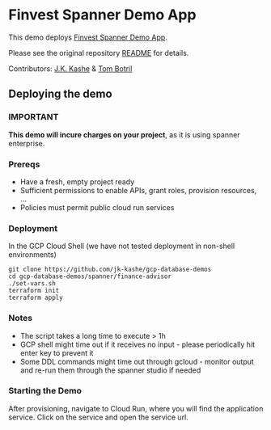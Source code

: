 # Finvest Spanner Demo App

This demo deploys [Finvest Spanner Demo App](https://github.com/GoogleCloudPlatform/generative-ai/tree/main/gemini/sample-apps/finance-advisor-spanner).

Please see the original repository [README](https://github.com/GoogleCloudPlatform/generative-ai/blob/main/gemini/sample-apps/finance-advisor-spanner/README.md) for details.

Contributors: [J.K. Kashe](https://github.com/jk-kashe) & [Tom Botril](https://github.com/tombotch)

## Deploying the demo

### IMPORTANT

**This demo will incure charges on your project**, as it is using spanner enterprise. 

### Prereqs

- Have a fresh, empty project ready
- Sufficient permissions to enable APIs, grant roles, provision resources, ...
- Policies must permit public cloud run services 

### Deployment
In the GCP Cloud Shell (we have not tested deployment in non-shell environments)

```
git clone https://github.com/jk-kashe/gcp-database-demos
cd gcp-database-demos/spanner/finance-advisor
./set-vars.sh
terraform init
terraform apply
```

### Notes

- The script takes a long time to execute > 1h
- GCP shell might time out if it receives no input - please periodically hit enter key to prevent it
- Some DDL commands might time out through gcloud - monitor output and re-run them through the spanner studio if needed

### Starting the Demo

After provisioning, navigate to Cloud Run, where you will find the application service. Click on the service and open the service url.